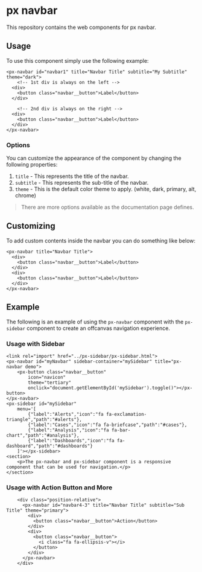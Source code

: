 # px navbar
This repository contains the web components for px navbar.


## Usage
To use this component simply use the following example:

```
<px-navbar id="navbar1" title="Navbar Title" subtitle="My Subtitle" theme="dark">
	<!-- 1st div is always on the left -->
  <div>
    <button class="navbar__button">Label</button>
  </div>

	<!-- 2nd div is always on the right -->
  <div>
    <button class="navbar__button">Label</button>
  </div>
</px-navbar>
```


### Options
You can customize the appearance of the component by changing the following properties:

1. `title` - This represents the title of the navbar.
2. `subtitle` - This represents the sub-title of the navbar.
3. `theme` - This is the default color theme to apply. (white, dark, primary, alt, chrome)

> There are more options available as the documentation page defines.

## Customizing
To add custom contents inside the navbar you can do something like below:

```
<px-navbar title="Navbar Title">
  <div>
    <button class="navbar__button">Label</button>
  </div>
  <div>
    <button class="navbar__button">Label</button>
  </div>
</px-navbar>
```


## Example
The following is an example of using the `px-navbar` component with the `px-sidebar` component to create an offcanvas navigation experience.

### Usage with Sidebar

```
<link rel="import" href="../px-sidebar/px-sidebar.html">
<px-navbar id="myNavbar" sidebar-container="mySidebar" title="px-navbar demo">
	<px-button class="navbar__button"
		icon="navicon"
		theme="tertiary"
		onclick="document.getElementById('mySidebar').toggle()"></px-button>
</px-navbar>
<px-sidebar id="mySidebar"
	menu='[
		{"label":"Alerts","icon":"fa fa-exclamation-triangle","path":"#alerts"},
		{"label":"Cases","icon":"fa fa-briefcase","path":"#cases"},
		{"label":"Analysis","icon":"fa fa-bar-chart","path":"#analysis"},
		{"label":"Dashboards","icon":"fa fa-dashboard","path":"#dashboards"}
	]'></px-sidebar>
<section>
	<p>The px-navbar and px-sidebar component is a responsive component that can be used for navigation.</p>
</section>
```


### Usage with Action Button and More

```
	<div class="position-relative">
	  <px-navbar id="navbar4-3" title="Navbar Title" subtitle="Sub Title" theme="primary">
	    <div>
	      <button class="navbar__button">Action</button>
	    </div>
	    <div>
	      <button class="navbar__button">
	      	<i class="fa fa-ellipsis-v"></i>
	      </button>
	    </div>
	  </px-navbar>
	</div>
```
